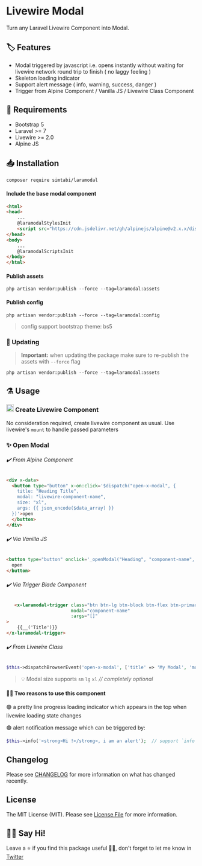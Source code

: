 # Livewire Modal

Turn any Laravel Livewire Component into Modal.

## 🏷 Features
- Modal triggered by javascript i.e. opens instantly without waiting for livewire network round trip to finish ( no laggy feeling )
- Skeleton loading indicator 
- Support alert message ( info, warning, success, danger ) 
- Trigger from Alpine Component / Vanilla JS / Livewire Class Component

## 🧾 Requirements

- Bootstrap 5
- Laravel  >= 7
- Livewire >= 2.0
- Alpine JS 


## 📥 Installation

```shell
composer require simtabi/laramodal
```

#### Include the base modal component
```html
<html>
<head>
    ...
    @laramodalStylesInit
    <script src="https://cdn.jsdelivr.net/gh/alpinejs/alpine@v2.x.x/dist/alpine.min.js" defer></script>
</head>
<body>
    ...
    @laramodalScriptsInit
</body>
</html>
```

#### Publish assets
```shell
php artisan vendor:publish --force --tag=laramodal:assets
```

#### Publish config
```shell
php artisan vendor:publish --force --tag=laramodal:config
```
> config support bootstrap theme: bs5
 
### 📌 Updating
> **Important:** when updating the package make sure to re-publish the assets with `--force` flag
```shell
php artisan vendor:publish --force --tag=laramodal:assets
```


## ⚗️ Usage
### <img src="https://laravel-livewire.com/favicon.ico" width="20" /> Create Livewire Component 
No consideration required, create livewire component as usual. Use livewire's `mount` to handle passed parameters

### ✨ Open Modal

###### ✔️ From Alpine Component
```html
<div x-data>
  <button type="button" x-on:click='$dispatch("open-x-modal", {
    title: "Heading Title",
    modal: "livewire-component-name",
    size: "xl",
    args: {{ json_encode($data_array) }}
  })'>open
  </button>
</div>
```

###### ✔️ Via Vanilla JS

```html
<button type="button" onclick='_openModal("Heading", "component-name", {{ json_encode($data) }}, "sm")'>
  open
</button>
```


###### ✔️ Via Trigger Blade Component

```html
   <x-laramodal-trigger class="btn btn-lg btn-block btn-flex btn-primary btn-active-primary fw-bolder text-center"
                        modal="component-name"
                        :args="[]"
>
    {{__('Title')}}
</x-laramodal-trigger>
```

###### ✔️ From Livewire Class

```php
$this->dispatchBrowserEvent('open-x-modal', ['title' => 'My Modal', 'modal' => 'product.order', 'args' => ['id' => 1, 'rate' => 20]]);
```

> 💡 Modal size supports `sm` `lg` `xl`        *// completely optional*

#### ✌🏼 Two reasons to use this component

🟢 a pretty line progress loading indicator which appears in the top when livewire loading state changes

🟢 alert notification message which can be triggered by: 
```php 
$this->info('<strong>Hi !</strong>, i am an alert');  // support `info` `warning` `success` `danger`
```


## Changelog

Please see [CHANGELOG](CHANGELOG.md) for more information on what has changed recently.

## License

The MIT License (MIT). Please see [License File](LICENSE.md) for more information.

## 👋🏼 Say Hi! 
Leave a ⭐ if you find this package useful 👍🏼,
don't forget to let me know in [Twitter](https://twitter.com/simtabi)  
